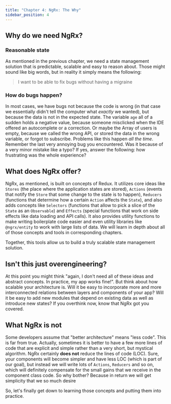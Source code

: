 ```yaml
---
title: "Chapter 4: NgRx: The Why"
sidebar_position: 4
---
```


## Why do we need NgRx?

### Reasonable state

As mentioned in the previous chapter, we need a state management solution that is predictable, scalable and easy to reason about. Those might sound like big words, but in reality it simply means the following:

> I want to be able to fix bugs without having a migraine

### How do bugs happen?

In most cases, we have bugs not because the code is wrong (in that case we essentially didn't tell the computer what _exactly_ we wanted), but because the data is not in the expected state. The variable `age` all of a sudden holds a negative value, because someone misclicked when the IDE offered an autocomplete or a correction. Or maybe the Array of users is empty, because we called the wrong API, or stored the data in the wrong variable, or forgot to subscribe. Problems like this happen _all the time_. Remember the last very annoying bug you encountered. Was it because of a very minor mistake like a typo? If yes, answer the following: how frustrating was the whole experience?

## What does NgRx offer?

NgRx, as mentioned, is built on concepts of Redux. It utilizes core ideas like `Stores` (the place where the application states are stored), `Actions` (events that notify the `Store` that some change to the state is to happen), `Reducers` (functions that determine how a certain `Action` affects the `State`), and also adds concepts like `Selectors` (functions that allow to pick a slice of the `State` as an `Observable`) and `Effects` (special functions that work on side effects like data loading and API calls). It also provides utility functions to make writing boilerplate code easier and even utility libraries like `@ngrx/entity` to work with large lists of data. We will learn in depth about all of those concepts and tools in corresponding chapters.

Together, this tools allow us to build a truly scalable state management solution.

## Isn't this just overengineering?

At this point you might think "again, I don't need all of these ideas and abstract concepts. In practice, my app works fine!". But think about how scalable your architecture is. Will it be easy to incorporate more and more interconnected relations between layers and components of your app? Will it be easy to add new modules that depend on existing data as well as introduce new states? If you overthink now, know that NgRx got you covered.

## What NgRx is **not**

Some developers assume that "better architecture" means "less code". This is far from true. Actually, sometimes it is better to have a few more lines of code that are explicit and simple rather than a very short, but mystical algorithm. NgRx certainly **does not** reduce the lines of code (LOC). Sure, your components will become simpler and have less LOC (which is part of our goal), but instead we will write lots of `Actions`, `Reducers` and so on, which will definitely compensate for the small gains that we receive in the component class code. So why bother? Because in return we will get simplicity that we so much desire

So, let's finally get down to learning those concepts and putting them into practice.
